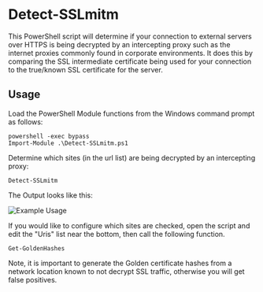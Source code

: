 # Detect-SSLmitm

This PowerShell script will determine if your connection to external servers over HTTPS is being decrypted by an intercepting proxy such as the internet proxies commonly found in corporate environments. It does this by comparing the SSL intermediate certificate being used for your connection to the true/known SSL certificate for the server.

## Usage

Load the PowerShell Module functions from the Windows command prompt as follows:

```
powershell -exec bypass
Import-Module .\Detect-SSLmitm.ps1
```

Determine which sites (in the url list) are being decrypted by an intercepting proxy:

```
Detect-SSLmitm
```

The Output looks like this:

![Example Usage](https://github.com/clr2of8/Detect-SSLmitm/raw/master/images/Usage.png)



If you would like to configure which sites are checked, open the script and edit the "Uris" list near the bottom, then call the following function.

```
Get-GoldenHashes
```

Note, it is important to generate the Golden certificate hashes from a network location known to not decrypt SSL traffic, otherwise you will get false positives.
